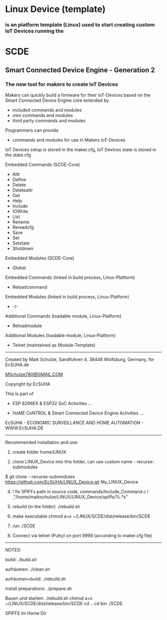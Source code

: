 # Linux Device (template)
### is an platform template (Linux) used to start creating custom IoT Devices running the

# SCDE
## Smart Connected Device Engine - Generation 2

### The new tool for makers to create IoT Devices

Makers can quickly build a firmware for their IoT-Devices
based on the Smart Connected Device Engine core extended by 
  * included commands and modules
  * own commands and modules
  * third party commands and modules
  
Programmers can provide
  * commands and modules for use in Makers IoT-Devices
  
IoT Devices setup is stored in the maker.cfg, IoT Devices state is stored in the state.cfg

Embedded Commands (SCDE-Core)
  * Attr
  * Define
  * Delete
  * Deleteattr
  * Get
  * Help
  * Include
  * IOWrite
  * List
  * Rename
  * Rereadcfg
  * Save
  * Set
  * Setstate 
  * Shutdown

Embedded Modules (SCDE-Core)
  * Global

Embedded Commands (linked in build process, Linux-Platform)
  * Reloadcommand

Embedded Modules (linked in build process, Linux-Platform)
  * -/-
  
Additional Commands (loadable module, Linux-Platform)
  * Reloadmodule

Additional Modules (loadable module, Linux-Platform)
  * Telnet (maintained as Module-Template)


---


Created by Maik Schulze, Sandfuhren 4, 38448 Wolfsburg, Germany, for EcSUHA.de

MSchulze780@GMAIL.COM

Copyright by EcSUHA

This is part of

- ESP 8266EX & ESP32 SoC Activities ...

- HoME CoNTROL & Smart Connected Device Engine Activities ...
 
EcSUHA - ECONOMIC SURVEILLANCE AND HOME AUTOMATION - WWW.EcSUHA.DE

---


Recommended installation and use:

1. create folder home/LINUX

2. clone LINUX_Device into this folder, can use custom name - recurse-submodules

$ git clone --recurse-submodules https://github.com/EcSUHA/LINUX_Device.git My_LINUX_Device

4. ! fix SPIFFs path in source code, commands/Include_Command.c !
				,"/home/maikschulze/LINUX/LINUX_Device/spiffs/%.*s"

5. rebuild (in the folder)
./rebuild.sh

6. make executable
chmod a+x ~/LINUX/SCDE/dist/release/bin/SCDE

7. run
./SCDE

8. Connect via telnet (Putty) on port 9999 (according to maker.cfg file)


---

NOTES:

build:
./build.sh

aufräumen:
./clean.sh

aufräumen+build:
./rebuild.sh

install preparations:
./prepare.sh





Bauen und starten:
./rebuild.sh
chmod a+x ~/LINUX/SCDE/dist/release/bin/SCDE
cd ..
cd bin
./SCDE

SPIFFS im Home Dir

